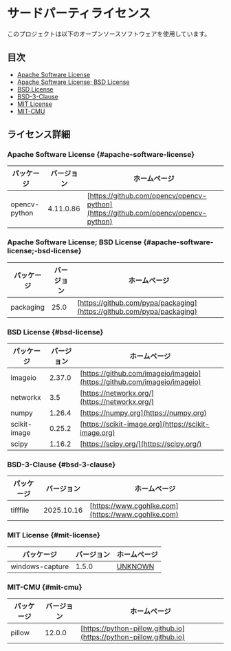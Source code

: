 # サードパーティライセンス

このプロジェクトは以下のオープンソースソフトウェアを使用しています。

## 目次

- [Apache Software License](#apache-software-license)
- [Apache Software License; BSD License](#apache-software-license;-bsd-license)
- [BSD License](#bsd-license)
- [BSD-3-Clause](#bsd-3-clause)
- [MIT License](#mit-license)
- [MIT-CMU](#mit-cmu)

## ライセンス詳細

### Apache Software License {#apache-software-license} 

| パッケージ | バージョン | ホームページ |
|------------|------------|-------------|
| opencv-python | 4.11.0.86 | [https://github.com/opencv/opencv-python](https://github.com/opencv/opencv-python) |

### Apache Software License; BSD License {#apache-software-license;-bsd-license} 

| パッケージ | バージョン | ホームページ |
|------------|------------|-------------|
| packaging | 25.0 | [https://github.com/pypa/packaging](https://github.com/pypa/packaging) |

### BSD License {#bsd-license} 

| パッケージ | バージョン | ホームページ |
|------------|------------|-------------|
| imageio | 2.37.0 | [https://github.com/imageio/imageio](https://github.com/imageio/imageio) |
| networkx | 3.5 | [https://networkx.org/](https://networkx.org/) |
| numpy | 1.26.4 | [https://numpy.org](https://numpy.org) |
| scikit-image | 0.25.2 | [https://scikit-image.org](https://scikit-image.org) |
| scipy | 1.16.2 | [https://scipy.org/](https://scipy.org/) |

### BSD-3-Clause {#bsd-3-clause} 

| パッケージ | バージョン | ホームページ |
|------------|------------|-------------|
| tifffile | 2025.10.16 | [https://www.cgohlke.com](https://www.cgohlke.com) |

### MIT License {#mit-license} 

| パッケージ | バージョン | ホームページ |
|------------|------------|-------------|
| windows-capture | 1.5.0 | [UNKNOWN](UNKNOWN) |

### MIT-CMU {#mit-cmu} 

| パッケージ | バージョン | ホームページ |
|------------|------------|-------------|
| pillow | 12.0.0 | [https://python-pillow.github.io](https://python-pillow.github.io) |

